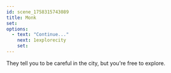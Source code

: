 ```yaml
---
id: scene_1758315743089
title: Monk
set:
options:
  - text: "Continue..."
    next: 1explorecity
    set:
---
```


They tell you to be careful in the city, but you're free to explore.